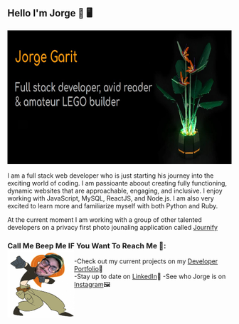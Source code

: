 ## Hello I'm Jorge 🥸 🖥️

<img src="./images/banner.jpg" alt= "banner that syays Jorge Garit - Full stack developer, avid reader, and amateur LEGO builder" width="100%" height="300">

I am a full stack web developer who is just starting his journey into the exciting world of coding. I am passioante aboout creating fully functioning, dynamic websites that are approachable, engaging, and inclusive. I enjoy working with JavaScript, MySQL, ReactJS, and Node.js. I am also very excited to learn more and familiarize myself with both Python and Ruby. 

At the current moment I am working with a group of other talented developers on a privacy first photo jounaling application called <a href="https://salty-forest-28898.herokuapp.com/login">Journify</a> 

### Call Me Beep Me IF You Want To Reach Me 📲: <img src="./images/callme.jpg" height="150" width="150" align="left"> 
-Check out my current projects on my <a href="https://jorgegarit.github.io/Portfolio/">Developer Portfolio</a>📂</br>
-Stay up to date on <a href="https://www.linkedin.com/in/jorgegarit/">LinkedIn</a>📖
-See who Jorge is on <a href="https://www.instagram.com/jorge.garit/?hl=en">Instagram</a>🖼️


